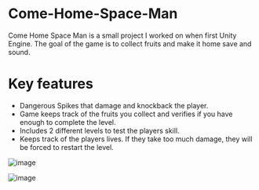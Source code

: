# Come-Home-Space-Man

Come Home Space Man is a small project I worked on when first Unity Engine.
The goal of the game is to collect fruits and make it home save and sound.

# Key features

- Dangerous Spikes that damage and knockback the player.
- Game keeps track of the fruits you collect and verifies if you have enough to complete the level.
- Includes 2 different levels to test the players skill.
- Keeps track of the players lives. If they take too much damage, they will be forced to restart the level.


![image](https://user-images.githubusercontent.com/97700556/222484392-09b110af-e423-4542-b176-54ccd76843fe.png)


![image](https://media.giphy.com/media/34k7nS3yPPBgU9JVtu/giphy.gif)
